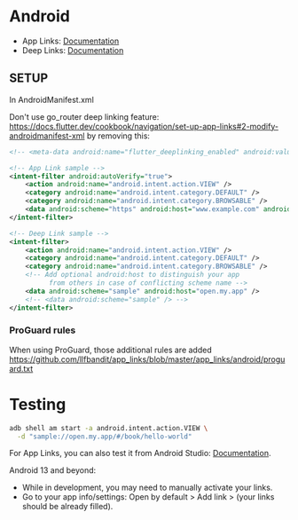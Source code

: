# Android

- App Links: [Documentation](https://developer.android.com/training/app-links/verify-android-applinks)
- Deep Links: [Documentation](https://developer.android.com/training/app-links/deep-linking)

## SETUP

In AndroidManifest.xml

  Don't use go_router deep linking feature: https://docs.flutter.dev/cookbook/navigation/set-up-app-links#2-modify-androidmanifest-xml
  by removing this:
  ```xml
  <!-- <meta-data android:name="flutter_deeplinking_enabled" android:value="true" /> -->
  ```

```xml
<!-- App Link sample -->
<intent-filter android:autoVerify="true">
    <action android:name="android.intent.action.VIEW" />
    <category android:name="android.intent.category.DEFAULT" />
    <category android:name="android.intent.category.BROWSABLE" />
    <data android:scheme="https" android:host="www.example.com" android:pathPrefix="/foo" />
</intent-filter>

<!-- Deep Link sample -->
<intent-filter>
    <action android:name="android.intent.action.VIEW" />
    <category android:name="android.intent.category.DEFAULT" />
    <category android:name="android.intent.category.BROWSABLE" />
    <!-- Add optional android:host to distinguish your app
          from others in case of conflicting scheme name -->
    <data android:scheme="sample" android:host="open.my.app" />
    <!-- <data android:scheme="sample" /> -->
</intent-filter>
```

### ProGuard rules
When using ProGuard, those additional rules are added  
https://github.com/llfbandit/app_links/blob/master/app_links/android/proguard.txt

# Testing

```sh
adb shell am start -a android.intent.action.VIEW \
  -d "sample://open.my.app/#/book/hello-world"
```

For App Links, you can also test it from Android Studio: [Documentation](https://developer.android.com/studio/write/app-link-indexing#testindent).

Android 13 and beyond:
- While in development, you may need to manually activate your links.
- Go to your app info/settings: Open by default > Add link > (your links should be already filled).